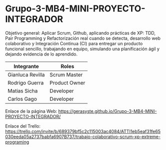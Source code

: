 # Grupo-3-MB4-MINI-PROYECTO-INTEGRADOR
Objetivo general: Aplicar Scrum, Github, aplicando prácticas de XP: TDD, Pair Programming y Refactorización real cuando se detecta, desarrollo web colaborativo y Integración Continua (CI) para entregar un producto funcional sencillo, trabajando en equipo, simulando una planificación ágil y dejando evidencia de lo aprendido.


| Integrante        | Roles                                           |
|-------------------|-------------------------------------------------|
| Gianluca Revilla  | Scrum Master                                    |
| Rodrigo Guerra    | Product Owner                                   |
| Matias Sicha      | Developer                                       |  
| Carlos Gago       | Developer                                       |






Enlace de la página Web:
https://gerasyste.github.io/Grupo-3-MB4-MINI-PROYECTO-INTEGRADOR/


Enlace del Trello:
https://trello.com/invite/b/689379bf5c2c115003ac4084/ATTI1eb5eaf31fe65030eeda05a2737babfa6907B737/trabajo-colaborativo-scrum-xp-extreme-programing
